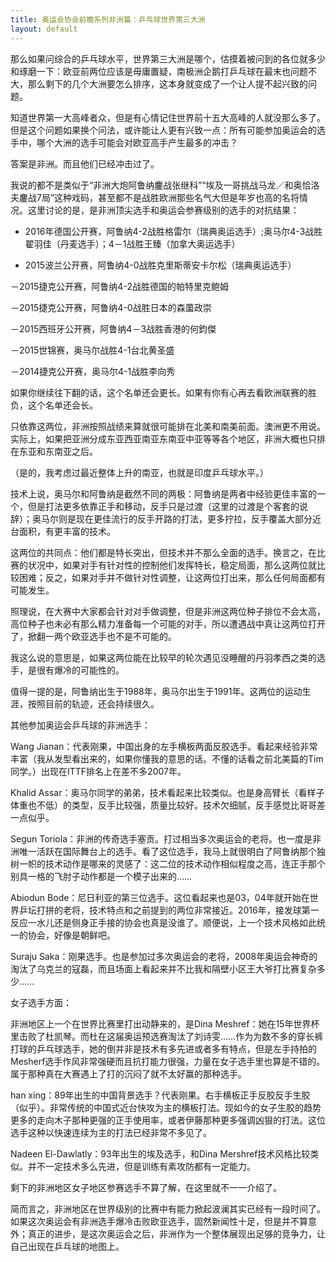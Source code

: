 ```yaml
---
title: 奥运会协会前瞻系列非洲篇：乒乓球世界第三大洲
layout: default
---
```



那么如果问综合的乒乓球水平，世界第三大洲是哪个，估摸着被问到的各位就多少和琢磨一下：欧亚前两位应该是毋庸置疑，南极洲企鹅打乒乓球在最末也问题不大，那么剩下的几个大洲要怎么排序，这本身就变成了一个让人提不起兴致的问题。

知道世界第一大高峰者众，但是有心情记住世界前十五大高峰的人就没那么多了。但是这个问题如果换个问法，或许能让人更有兴致一点：所有可能参加奥运会的选手中，哪个大洲的选手可能会对欧亚高手产生最多的冲击？

答案是非洲。而且他们已经冲击过了。

我说的都不是类似于“非洲大炮阿鲁纳鏖战张继科”“埃及一哥挑战马龙／和奥恰洛夫鏖战7局”这种戏码，甚至都不是战胜欧洲那些名气大但是年岁也高的名将情况。这里讨论的是，是非洲顶尖选手和奥运会参赛级别的选手的对抗结果：

- 2016年德国公开赛，阿鲁纳4-2战胜格雷尔（瑞典奥运选手）;奥马尔4-3战胜翟羽佳（丹麦选手）；4－1战胜王臻（加拿大奥运选手）

- 2015波兰公开赛，阿鲁纳4-0战胜克里斯蒂安卡尔松（瑞典奥运选手）

－2015捷克公开赛，阿鲁纳4-2战胜德国的帕特里克鲍姆

－2015捷克公开赛，阿鲁纳4-0战胜日本的森薗政崇

－2015西班牙公开赛，阿鲁纳4－3战胜香港的何鈞傑

－2015世锦赛，奥马尔战胜4-1台北黄圣盛

－2014捷克公开赛，奥马尔4-1战胜李向秀

如果你继续往下翻的话，这个名单还会更长。如果有你有心再去看欧洲联赛的胜负，这个名单还会长。

只依靠这两位，非洲按照战绩来算就很可能排在北美和南美前面。澳洲更不用说。实际上，如果把亚洲分成东亚西亚南亚东南亚中亚等等各个地区，非洲大概也只排在东亚和东南亚之后。

（是的，我考虑过最近整体上升的南亚，也就是印度乒乓球水平。）

技术上说，奥马尔和阿鲁纳是截然不同的两极：阿鲁纳是两者中经验更佳丰富的一个，但是打法更多依靠正手和移动，反手只是过渡（这里的过渡是个客套的说辞）；奥马尔则是现在更佳流行的反手开路的打法，更多拧拉，反手覆盖大部分近台面积，有更丰富的技术。

这两位的共同点：他们都是特长突出，但技术并不那么全面的选手。换言之，在比赛的状况中，如果对手有针对性的控制他们发挥特长，稳定局面，那么这两位就比较困难；反之，如果对手并不做针对性调整，让这两位打出来，那么任何局面都有可能发生。

照理说，在大赛中大家都会针对对手做调整，但是非洲这两位种子排位不会太高，高位种子也未必有那么精力准备每一个可能的对手，所以遭遇战中真让这两位打开了，掀翻一两个欧亚选手也不是不可能的。

我这么说的意思是，如果这两位能在比较早的轮次遇见没睡醒的丹羽孝西之类的选手，是很有爆冷的可能性的。

值得一提的是，阿鲁纳出生于1988年，奥马尔出生于1991年。这两位的运动生涯，按照目前的轨迹，还会持续很久。

其他参加奥运会乒乓球的非洲选手：

Wang Jianan：代表刚果，中国出身的左手横板两面反胶选手。看起来经验非常丰富（我从发型看出来的，如果你懂我的意思的话。不懂的话看之前北美篇的Tim同学。）出现在ITTF排名上在差不多2007年。

Khalid Assar：奥马尔同学的弟弟，技术看起来比较类似。也是身高臂长（看样子体重也不低）的类型，反手比较强，质量比较好。技术欠细腻，反手感觉比哥哥差一点似乎。

Segun Toriola：非洲的传奇选手塞贡。打过相当多次奥运会的老将。也一度是非洲唯一活跃在国际舞台上的选手。看了这位选手，我马上就很明白了阿鲁纳那个独树一帜的技术动作是哪来的灵感了：这二位的技术动作相似程度之高，连正手那个别具一格的飞肘子动作都是一个模子出来的……

Abiodun Bode：尼日利亚的第三位选手。这位看起来也是03，04年就开始在世界乒坛打拼的老将，技术特点和之前提到的两位非常接近。2016年，接发球第一反应一水儿还是侧身正手接的协会也真是没谁了。顺便说，上一个技术风格如此统一的协会，好像是朝鲜吧。

Suraju Saka：刚果选手。也是参加过多次奥运会的老将，2008年奥运会神奇的淘汰了乌克兰的寇磊，而且场面上看起来并不比我和隔壁小区王大爷打比赛复杂多少……



女子选手方面：

非洲地区上一个在世界比赛里打出动静来的，是Dina Meshref：她在15年世界杯里击败了杜凯琴。而杜在这届奥运预选赛淘汰了刘诗雯……作为为数不多的穿长裤打球的乒乓球选手，她的倒并非是技术有多先进或者多有特点，但是左手持拍的Mesherf选手作风非常强硬而且抗打能力很强，力量在女子选手里也算是不错的。属于那种真在大赛遇上了打的沉闷了就不太好赢的那种选手。

han xing：89年出生的中国背景选手？代表刚果。右手横板正手反胶反手生胶（似乎）。非常传统的中国式近台快攻为主的横板打法。现如今的女子生胶的趋势更多的走向木子那种更强的正手使用率，或者伊藤那种更多强调凶狠的打法。这位选手这种以快速连续为主的打法已经非常不多见了。

Nadeen El-Dawlatly：93年出生的埃及选手，和Dina Mershref技术风格比较类似。并不一定技术多么先进，但是训练有素攻防都有一定能力。

剩下的非洲地区女子地区参赛选手不算了解，在这里就不一一介绍了。

简而言之，非洲地区在世界级别的比赛中有能力掀起波澜其实已经有一段时间了。如果这次奥运会有非洲选手爆冷击败欧亚选手，固然新闻性十足，但是并不算意外；真正的进步，是这次奥运会之后，非洲作为一个整体展现出足够的竞争力，让自己出现在乒乓球的地图上。

